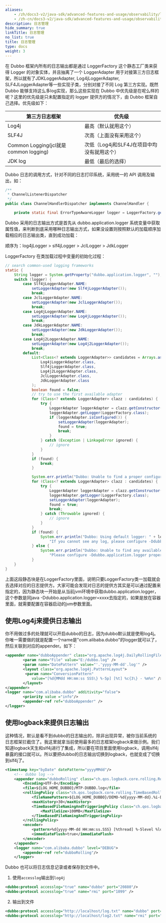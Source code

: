 ```yaml
---
aliases:
    - /zh/docs3-v2/java-sdk/advanced-features-and-usage/observability/logging/
    - /zh-cn/docs3-v2/java-sdk/advanced-features-and-usage/observability/logging/
description: 日志管理
hide_summary: true
linkTitle: 日志管理
no_list: true
title: 日志管理
type: docs
weight: 3
---
```







在 Dubbo 框架内所有的日志输出都是通过 LoggerFactory 这个静态工厂类来获得 Logger 的对象实体，并且抽离了一个 LoggerAdapter 用于对接第三方日志框架，所以就有了JDKLoggerAdapter, Log4jLoggerAdapter, SLF4JLoggerAdapter等一些实现子类，分别对接了不同 Log 第三方实现。既然 Dubbo 能够支持这么多log实现，那么这些实现在 Dubbo 中优先级是在呢么样的呢？这里的优先级是只未配置指定的 logger 提供方的情况下，由 Dubbo 框架自己选择。优先级如下：

| 第三方日志框架                        | 优先级                                     |
| ------------------------------------- | ------------------------------------------ |
| Log4j                                 | 最高（默认就用这个）                       |
| SLF4J                                 | 次高（上面没有采用这个）                   |
| Common Logging(jcl就是common logging) | 次低（Log4j和SLF4J在项目中均没有就用这个） |
| JDK log                               | 最低（最后的选择）                         |

Dubbo 日志的调用方式，针对不同的日志打印系统，采用统一的 API 调用及输出，如：

```java
/**
 * ChannelListenerDispatcher
 */
public class ChannelHandlerDispatcher implements ChannelHandler {

    private static final ErrorTypeAwareLogger logger = LoggerFactory.getErrorTypeAwareLogger(ChannelHandlerDispatcher.class);
```

Dubbo 采用的日志输出方式是首先从 dubbo.application.logger 系统变量中获取属性值，来判断到底采用哪种日志输出方式，如果没设置则按照默认的加载顺序加载相应的日志输出类，直到成功加载：

顺序为：log4jLogger > slf4jLogger > JclLogger > JdkLogger

LoggerFactory 在类加载过程中变量的初始化过程：

```java
// search common-used logging frameworks
static {
    String logger = System.getProperty("dubbo.application.logger", "");
    switch (logger) {
        case Slf4jLoggerAdapter.NAME:
            setLoggerAdapter(new Slf4jLoggerAdapter());
            break;
        case JclLoggerAdapter.NAME:
            setLoggerAdapter(new JclLoggerAdapter());
            break;
        case Log4jLoggerAdapter.NAME:
            setLoggerAdapter(new Log4jLoggerAdapter());
            break;
        case JdkLoggerAdapter.NAME:
            setLoggerAdapter(new JdkLoggerAdapter());
            break;
        case Log4j2LoggerAdapter.NAME:
            setLoggerAdapter(new Log4j2LoggerAdapter());
            break;
        default:
            List<Class<? extends LoggerAdapter>> candidates = Arrays.asList(
                Log4jLoggerAdapter.class,
                Slf4jLoggerAdapter.class,
                Log4j2LoggerAdapter.class,
                JclLoggerAdapter.class,
                JdkLoggerAdapter.class
            );
            boolean found = false;
            // try to use the first available adapter
            for (Class<? extends LoggerAdapter> clazz : candidates) {
                try {
                    LoggerAdapter loggerAdapter = clazz.getConstructor().newInstance();
                    loggerAdapter.getLogger(LoggerFactory.class);
                    if (loggerAdapter.isConfigured()) {
                        setLoggerAdapter(loggerAdapter);
                        found = true;
                        break;
                    }
                } catch (Exception | LinkageError ignored) {
                    // ignore
                }
            }
            if (found) {
                break;
            }

            System.err.println("Dubbo: Unable to find a proper configured logger to log out.");
            for (Class<? extends LoggerAdapter> clazz : candidates) {
                try {
                    LoggerAdapter loggerAdapter = clazz.getConstructor().newInstance();
                    loggerAdapter.getLogger(LoggerFactory.class);
                    setLoggerAdapter(loggerAdapter);
                    found = true;
                    break;
                } catch (Throwable ignored) {
                    // ignore
                }
            }
            if (found) {
                System.err.println("Dubbo: Using default logger: " + loggerAdapter.getClass().getName() + ". " +
                    "If you cannot see any log, please configure -Ddubbo.application.logger property to your preferred logging framework.");
            } else {
                System.err.println("Dubbo: Unable to find any available logger adapter to log out. Dubbo logs will be ignored. " +
                    "Please configure -Ddubbo.application.logger property and add corresponding logging library to classpath.");
            }
    }
}
```

上面这段静态块是在LoggerFactory里面，说明只要LoggerFactory类一加载就会去选择对应的日志提供方。大家可能会发现对日志的提供方其实是可以通过配置来指定的，因为静态块一开始是从当前jvm环境中获取dubbo.application.logger，这个参数是同java -Ddubbo.application.logger=xxxx去指定的，如果是放在容器里面，就需要配置在容器启动的jvm参数里面。

## 使用Log4j来提供日志输出

你不用做过多的处理就可以开启dubbo的日志，因为dubbo默认就是使用log4j。你唯一需要做的就是配置一个name是"com.alibaba.dubbo"的logger就可以了，然后关联到对应的appender。如下：

```xml
<appender name="dubboAppender" class="org.apache.log4j.DailyRollingFileAppender"> 
        <param name="File" value="E:/dubbo.log" />  
        <param name="DatePattern" value="'.'yyyy-MM-dd'.log'" />  
        <layout class="org.apache.log4j.PatternLayout"> 
         <param name="ConversionPattern"
            value="[%d{MMdd HH:mm:ss SSS\} %-5p] [%t] %c{3\} - %m%n" /> 
        </layout>  
</appender> 
<logger name="com.alibaba.dubbo" additivity="false"> 
        <priority value ="info"/>  
        <appender-ref ref="dubboAppender" />  
</logger>
```

## 使用logback来提供日志输出

这种情况，默认是看不到dubbo的日志输出的，除非出现异常，被你当前系统的日志框架拦截住了。我这里就拿当前使用最多的日志框架logback来做示例。我们知道logback天生和slf4j进行了集成，所以要在项目里面使用logback，调用slf4j暴露的接口就可以。所以要把dubbo的日志输出切换到logback，也就变成了切换到slf4j了。

```xml
<timestamp key="byDate" datePattern="yyyyMMdd"/>
    <!-- dubbo log -->
    <appender name="dubboRolling" class="ch.qos.logback.core.rolling.RollingFileAppender">
        <Encoding>UTF-8</Encoding>
        <file>${LOG_HOME_DUBBO}/MTP-DUBBO.log</file>
        <rollingPolicy class="ch.qos.logback.core.rolling.TimeBasedRollingPolicy">
            <fileNamePattern>${LOG_HOME_DUBBO}/DEMO-%d{yyyy-MM-dd}.%i-DUBBO.zip</fileNamePattern>
            <maxHistory>30</maxHistory>
            <TimeBasedFileNamingAndTriggeringPolicy class="ch.qos.logback.core.rolling.SizeAndTimeBasedFNATP">
                <MaxFileSize>100MB</MaxFileSize>
            </TimeBasedFileNamingAndTriggeringPolicy>
        </rollingPolicy>
        <encoder>
            <pattern>%d{yyyy-MM-dd HH:mm:ss.SSS} [%thread] %-5level %logger{36} - %msg%n</pattern>
            <immediateFlush>true</immediateFlush>
        </encoder>
    </appender>
    <logger name="com.alibaba.dubbo" level="DEBUG">
        <appender-ref ref="dubboRolling"/>
    </logger>
```

Dubbo 也可以将日志信息记录或者保存到文件中。

1. 使用`accesslog`输出到`log4j` 

```xml
<dubbo:protocol accesslog="true" name="dubbo" port="20880"/>
<dubbo:protocol accesslog="true" name="rmi" port="1099" />
```

2. 输出到文件

```xml
<dubbo:protocol accesslog="http://localhost/log.txt" name="dubbo" port="20880"/>
<dubbo:protocol accesslog="http://localhost/log2.txt" name="rmi" port="1099" />
```